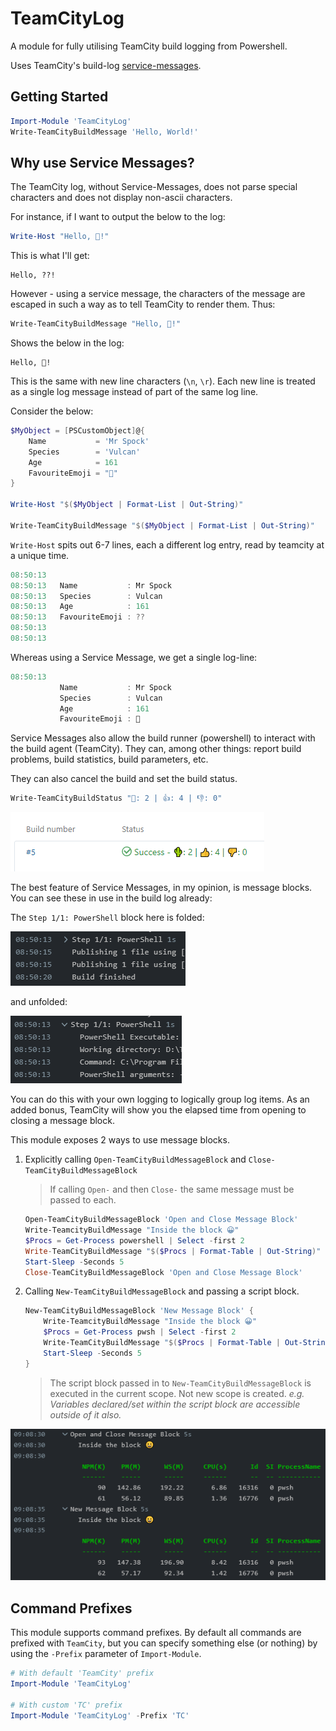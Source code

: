 # TeamCityLog

A module for fully utilising TeamCity build logging from Powershell.

Uses TeamCity's build-log [service-messages](https://www.jetbrains.com/help/teamcity/service-messages.html).


## Getting Started

```powershell
Import-Module 'TeamCityLog'
Write-TeamCityBuildMessage 'Hello, World!'
```

## Why use Service Messages?

The TeamCity log, without Service-Messages, does not parse special characters and does not display non-ascii characters.

For instance, if I want to output the below to the log:

```powershell
Write-Host "Hello, 🌵!"
```

This is what I'll get:

```
Hello, ??!
```

However - using a service message, the characters of the message are escaped in such a way as to tell TeamCity to render them. Thus:

```powershell
Write-TeamCityBuildMessage "Hello, 🌵!"
```

Shows the below in the log:

```
Hello, 🌵!
```

This is the same with new line characters (`\n`, `\r`). Each new line is treated as a single log message instead of part of the same log line.

Consider the below:

```powershell
$MyObject = [PSCustomObject]@{
	Name           = 'Mr Spock'
    Species        = 'Vulcan'
    Age            = 161
    FavouriteEmoji = "🖖"
}

Write-Host "$($MyObject | Format-List | Out-String)"

Write-TeamCityBuildMessage "$($MyObject | Format-List | Out-String)"
```

`Write-Host` spits out 6-7 lines, each a different log entry, read by teamcity at a unique time.

```powershell
08:50:13   
08:50:13   Name           : Mr Spock
08:50:13   Species        : Vulcan
08:50:13   Age            : 161
08:50:13   FavouriteEmoji : ??
08:50:13   
08:50:13   
```

Whereas using a Service Message, we get a single log-line:

```powershell
08:50:13   
           Name           : Mr Spock
           Species        : Vulcan
           Age            : 161
           FavouriteEmoji : 🖖

```

Service Messages also allow the build runner (powershell) to interact with the build agent (TeamCity). They can, among other things: report build problems, build statistics, build parameters, etc. 

They can also cancel the build and set the build status.

```powershell
Write-TeamCityBuildStatus "🌵: 2 | 👍: 4 | 👎: 0"
```

![a build with build status text set from powershell](images/build_status.png)

The best feature of Service Messages, in my opinion, is message blocks. You can see these in use in the build log already:

The `Step 1/1: PowerShell` block here is folded:

![message block folded](images/message_block_folded.png)

and unfolded:

![message block unfolded](images/message_block_unfolded.png)

You can do this with your own logging to logically group log items. As an added bonus, TeamCity will show you the elapsed time from opening to closing a message block.

This module exposes 2 ways to use message blocks.

1. Explicitly calling `Open-TeamCityBuildMessageBlock` and `Close-TeamCityBuildMessageBlock`

    > If calling `Open-` and then `Close-` the same message must be passed to each.

    ```powershell
    Open-TeamCityBuildMessageBlock 'Open and Close Message Block'
    Write-TeamcityBuildMessage "Inside the block 😀"
    $Procs = Get-Process powershell | Select -first 2
    Write-TeamCityBuildMessage "$($Procs | Format-Table | Out-String)"
    Start-Sleep -Seconds 5
    Close-TeamCityBuildMessageBlock 'Open and Close Message Block'
    ```

2. Calling `New-TeamCityBuildMessageBlock` and passing a script block.

    ```powershell
    New-TeamCityBuildMessageBlock 'New Message Block' {
        Write-TeamcityBuildMessage "Inside the block 😀"
        $Procs = Get-Process pwsh | Select -first 2
        Write-TeamCityBuildMessage "$($Procs | Format-Table | Out-String)"
        Start-Sleep -Seconds 5
    }
    ```

    > The script block passed in to `New-TeamCityBuildMessageBlock` is executed in the current scope. Not new scope is created. *e.g. Variables declared/set within the script block are accessible outside of it also.*

![Custom build message blocks](images/custom_message_block_unfolded.png)

## Command Prefixes

This module supports command prefixes. By default all commands are prefixed with
`TeamCity`, but you can specify something else (or nothing) by using the 
`-Prefix` parameter of `Import-Module`.

```powershell
# With default 'TeamCity' prefix
Import-Module 'TeamCityLog'

# With custom 'TC' prefix
Import-Module 'TeamCityLog' -Prefix 'TC'
```
